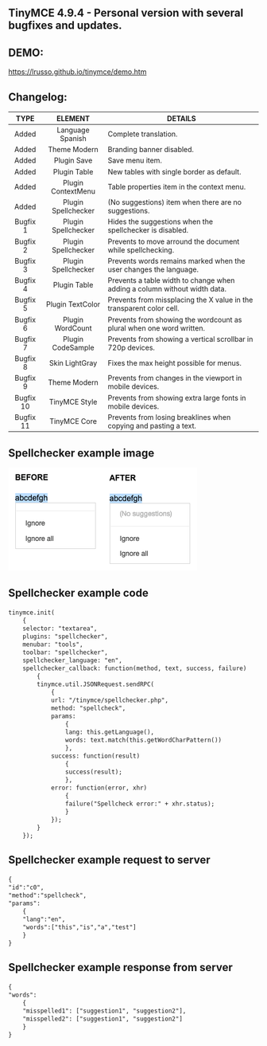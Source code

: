 ## TinyMCE 4.9.4 - Personal version with several bugfixes and updates.


## DEMO:

https://lrusso.github.io/tinymce/demo.htm

## Changelog:

TYPE | ELEMENT | DETAILS
:---: | :---: | --- |
Added | Language Spanish | Complete translation.
Added | Theme Modern | Branding banner disabled.
Added | Plugin Save | Save menu item.
Added | Plugin Table | New tables with single border as default.
Added | Plugin ContextMenu | Table properties item in the context menu.
Added | Plugin Spellchecker | (No suggestions) item when there are no suggestions.
Bugfix 1 | Plugin Spellchecker | Hides the suggestions when the spellchecker is disabled.
Bugfix 2 | Plugin Spellchecker | Prevents to move arround the document while spellchecking.
Bugfix 3 | Plugin Spellchecker | Prevents words remains marked when the user changes the language.
Bugfix 4 | Plugin Table | Prevents a table width to change when adding a column without width data.
Bugfix 5 | Plugin TextColor | Prevents from missplacing the X value in the transparent color cell.
Bugfix 6 | Plugin WordCount | Prevents from showing the wordcount as plural when one word written.
Bugfix 7 | Plugin CodeSample | Prevents from showing a vertical scrollbar in 720p devices.
Bugfix 8 | Skin LightGray | Fixes the max height possible for menus.
Bugfix 9 | Theme Modern | Prevents from changes in the viewport in mobile devices.
Bugfix 10 | TinyMCE Style | Prevents from showing extra large fonts in mobile devices.
Bugfix 11 | TinyMCE Core | Prevents from losing breaklines when copying and pasting a text.

## Spellchecker example image

![alt spellchecker](https://raw.githubusercontent.com/lrusso/tinymce/master/spellchecker.png)

## Spellchecker example code

```
tinymce.init(
    {
    selector: "textarea",
    plugins: "spellchecker",
    menubar: "tools",
    toolbar: "spellchecker",
    spellchecker_language: "en",
    spellchecker_callback: function(method, text, success, failure)
        {
        tinymce.util.JSONRequest.sendRPC(
            {
            url: "/tinymce/spellchecker.php",
            method: "spellcheck",
            params:
                {
                lang: this.getLanguage(),
                words: text.match(this.getWordCharPattern())
                },
            success: function(result)
                {
                success(result);
                },
            error: function(error, xhr)
                {
                failure("Spellcheck error:" + xhr.status);
                }
            });
        }
    });
```

## Spellchecker example request to server

```
{
"id":"c0",
"method":"spellcheck",
"params":
    {
    "lang":"en",
    "words":["this","is","a","test"]
    }
}
```

## Spellchecker example response from server

```
{
"words":
    {
    "misspelled1": ["suggestion1", "suggestion2"],
    "misspelled2": ["suggestion1", "suggestion2"]
    }
}
```
